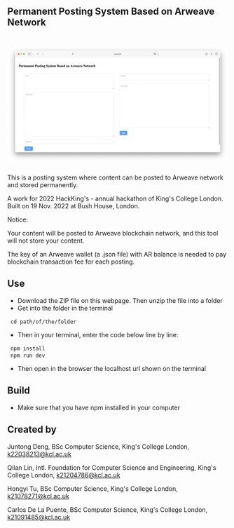 ## Permanent Posting System Based on Arweave Network
<h1 align="center">
  <img src="https://github.com/qilanlin/2022HackKing-s/blob/main/Screenshot.png" width="1000">
 
</h1>
This is a posting system where content can be posted to Arweave network and stored permanently.

A work for 2022 HackKing's - annual hackathon of King's College London. Built on 19 Nov. 2022 at Bush House, London.

Notice:

Your content will be posted to Arweave blockchain network, and this tool will not store your content. 

The key of an Arweave wallet (a .json file) with AR balance is needed to pay blockchain transaction fee for each posting.

## Use
- Download the ZIP file on this webpage. Then unzip the file into a folder
- Get into the folder in the terminal
```
 cd path/of/the/folder
  ```
- Then in your terminal, enter the code below line by line:
 ```
  npm install
  npm run dev
  ```
  
- Then open in the browser the localhost url shown on the terminal

## Build
- Make sure that you have npm installed in your computer

## Created by

Juntong Deng, BSc Computer Science, King's College London, k22038213@kcl.ac.uk

Qilan Lin, Intl. Foundation for Computer Science and Engineering, King's College London, k21204786@kcl.ac.uk

Hongyi Tu, BSc Computer Science, King's College London, k21078271@kcl.ac.uk

Carlos De La Puente, BSc Computer Science, King's College London, k21091485@kcl.ac.uk
